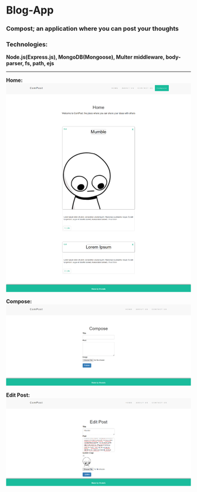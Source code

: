 # Blog-App
### Compost; an application where you can post your thoughts

### Technologies:
**Node.js(Express.js), MongoDB(Mongoose), Multer middleware, body-parser, fs, path, ejs**
_____________________________________________________________________________________________________
**Home:**
![Home Page](https://github.com/MostafaAlaa297/Blog-App/blob/main/Screenshots/homepage.png?raw=true)

**Compose:**
![Compose Page](https://github.com/MostafaAlaa297/Blog-App/blob/main/Screenshots/compose.png?raw=true)

**Edit Post:**
![Edit Post Page](https://github.com/MostafaAlaa297/Blog-App/blob/main/Screenshots/editpost.png?raw=true)
